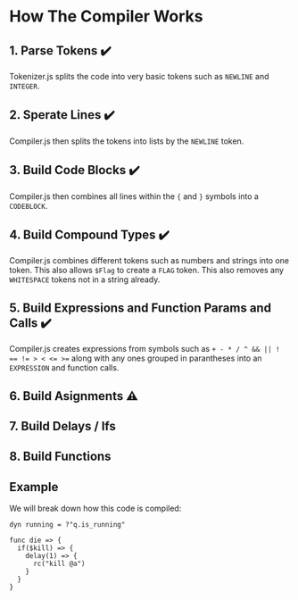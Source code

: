 # How The Compiler Works

## 1. Parse Tokens ✔️
  Tokenizer.js splits the code into very basic tokens such as `NEWLINE` and `INTEGER`.

## 2. Sperate Lines ✔️
  Compiler.js then splits the tokens into lists by the `NEWLINE` token.

## 3. Build Code Blocks ✔️
  Compiler.js then combines all lines within the `{` and `}` symbols into a `CODEBLOCK`.

## 4. Build Compound Types ✔️
  Compiler.js combines different tokens such as numbers and strings into one token. This also allows `$Flag` to create a `FLAG` token. This also removes any `WHITESPACE` tokens not in a string already.

## 5. Build Expressions and Function Params and Calls ✔️
  Compiler.js creates expressions from symbols such as `+ - * / ^ && || ! == != > < <= >=` along with any ones grouped in parantheses into an `EXPRESSION` and function calls.

## 6. Build Asignments ⚠️

## 7. Build Delays / Ifs

## 8. Build Functions

## Example
  We will break down how this code is compiled:
  ```
  dyn running = ?"q.is_running"

  func die => {
    if($kill) => {
      delay(1) => {
        rc("kill @a")
      }
    }
  }
  ```